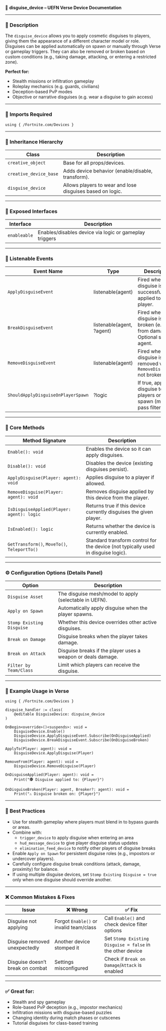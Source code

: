 📘 **disguise_device – UEFN Verse Device Documentation**

---

### 🔹 Description
The `disguise_device` allows you to apply cosmetic disguises to players, giving them the appearance of a different character model or role. Disguises can be applied automatically on spawn or manually through Verse or gameplay triggers. They can also be removed or broken based on custom conditions (e.g., taking damage, attacking, or entering a restricted zone).

**Perfect for:**
- Stealth missions or infiltration gameplay
- Roleplay mechanics (e.g. guards, civilians)
- Deception-based PvP modes
- Objective or narrative disguises (e.g. wear a disguise to gain access)

---

### 🧱 Imports Required
```verse
using { /Fortnite.com/Devices }
```

---

### 🔗 Inheritance Hierarchy
| Class                  | Description                                                   |
|------------------------|---------------------------------------------------------------|
| `creative_object`      | Base for all props/devices.                                   |
| `creative_device_base` | Adds device behavior (enable/disable, transform).             |
| `disguise_device`      | Allows players to wear and lose disguises based on logic.     |

---

### 🔌 Exposed Interfaces
| Interface   | Description                                            |
|-------------|--------------------------------------------------------|
| `enableable`| Enables/disables device via logic or gameplay triggers|

---

### 🔁 Listenable Events
| Event Name                      | Type                     | Description                                                                 |
|--------------------------------|--------------------------|-----------------------------------------------------------------------------|
| `ApplyDisguiseEvent`           | listenable(agent)        | Fired when a disguise is successfully applied to a player.                 |
| `BreakDisguiseEvent`           | listenable(agent, ?agent)| Fired when a disguise is broken (e.g., from damage). Optional second agent.|
| `RemoveDisguiseEvent`          | listenable(agent)        | Fired when disguise is removed via `RemoveDisguise()` not broken.         |
| `ShouldApplyDisguiseOnPlayerSpawn` | ?logic               | If true, applies disguise to players on spawn (must pass filter).          |

---

### 🧰 Core Methods
| Method Signature                         | Description                                                                           |
|------------------------------------------|---------------------------------------------------------------------------------------|
| `Enable(): void`                         | Enables the device so it can apply disguises.                                        |
| `Disable(): void`                        | Disables the device (existing disguises persist).                                    |
| `ApplyDisguise(Player: agent): void`     | Applies disguise to a player if allowed.                                             |
| `RemoveDisguise(Player: agent): void`    | Removes disguise applied by this device from the player.                            |
| `IsDisguiseApplied(Player: agent): logic`| Returns true if this device currently disguises the given player.                  |
| `IsEnabled(): logic`                     | Returns whether the device is currently enabled.                                     |
| `GetTransform()`, `MoveTo()`, `TeleportTo()` | Standard transform control for the device (not typically used in disguise logic). |

---

### ⚙️ Configuration Options (Details Panel)
| Option                | Description                                                                 |
|-----------------------|-----------------------------------------------------------------------------|
| `Disguise Asset`      | The disguise mesh/model to apply (selectable in UEFN).                      |
| `Apply on Spawn`      | Automatically apply disguise when the player spawns.                        |
| `Stomp Existing Disguise` | Whether this device overrides other active disguises.                 |
| `Break on Damage`     | Disguise breaks when the player takes damage.                               |
| `Break on Attack`     | Disguise breaks if the player uses a weapon or deals damage.               |
| `Filter by Team/Class`| Limit which players can receive the disguise.                              |

---

### 🚦 Example Usage in Verse
```verse
using { /Fortnite.com/Devices }

disguise_handler := class(
    @editable DisguiseDevice: disguise_device
)

OnBegin<override>()<suspends>: void =
    DisguiseDevice.Enable()
    DisguiseDevice.ApplyDisguiseEvent.Subscribe(OnDisguiseApplied)
    DisguiseDevice.BreakDisguiseEvent.Subscribe(OnDisguiseBroken)

ApplyTo(Player: agent): void =
    DisguiseDevice.ApplyDisguise(Player)

RemoveFrom(Player: agent): void =
    DisguiseDevice.RemoveDisguise(Player)

OnDisguiseApplied(Player: agent): void =
    Print("🕵️ Disguise applied to: {Player}")

OnDisguiseBroken(Player: agent, Breaker?: agent): void =
    Print("⚠️ Disguise broken on: {Player}")
```

---

### 🧠 Best Practices
- Use for stealth gameplay where players must blend in to bypass guards or areas.
- Combine with:
  - `trigger_device` to apply disguise when entering an area
  - `hud_message_device` to give player disguise status updates
  - `elimination_feed_device` to notify other players of disguise breaks
- Enable `Apply on Spawn` for persistent disguise roles (e.g., impostors or undercover players).
- Carefully configure disguise break conditions (attack, damage, proximity) for balance.
- If using multiple disguise devices, set `Stomp Existing Disguise = true` only when one disguise should override another.

---

### ❌ Common Mistakes & Fixes
| Issue                       | ❌ Wrong                                   | ✅ Fix                                                            |
|----------------------------|--------------------------------------------|------------------------------------------------------------------|
| Disguise not applying      | Forgot `Enable()` or invalid team/class    | Call `Enable()` and check device filter options                   |
| Disguise removed unexpectedly| Another device stomped it               | Set `Stomp Existing Disguise = false` in the other device         |
| Disguise doesn’t break on combat | Settings misconfigured              | Check if `Break on Damage`/`Attack` is enabled                    |

---

### ✅ Great for:
- Stealth and spy gameplay
- Role-based PvP deception (e.g., impostor mechanics)
- Infiltration missions with disguise-based puzzles
- Changing identity during match phases or cutscenes
- Tutorial disguises for class-based training

